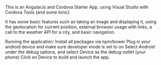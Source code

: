 This is an AngularJs and Cordova Starter App, using Visual Studio with Cordova Tools (and some Ionic)

It has some basic features such as taking an image and displaying it, using the geolocation for current position, 
external browser usage with links, a call to the weather API for a city, and basic navigation.

Running the application:
Install all packages via npm/bower
Plug in your android device and make sure developer mode is set to on
Select Android under the debug options, and select Device as the debug outlet (your phone)
Click on Device to build and launch the app.
